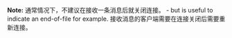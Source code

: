 **Note:** 通常情况下，不建议在接收一条消息后就关闭连接。 - but is useful to indicate an end-of-file for example. 接收消息的客户端需要在连接关闭后需要重新连接。